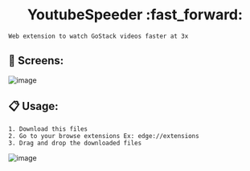 <h1 align="center"> YoutubeSpeeder :fast_forward: </h1>

```
Web extension to watch GoStack videos faster at 3x
```

## :calling: Screens:

![image](https://user-images.githubusercontent.com/59494158/89066446-d9e2a400-d343-11ea-8a82-410699fd74a9.png)


## :clipboard: Usage:

```
1. Download this files
2. Go to your browse extensions Ex: edge://extensions
3. Drag and drop the downloaded files
```

![image](https://user-images.githubusercontent.com/59494158/89067453-af91e600-d345-11ea-91a1-4ceb031c7fb1.png)



